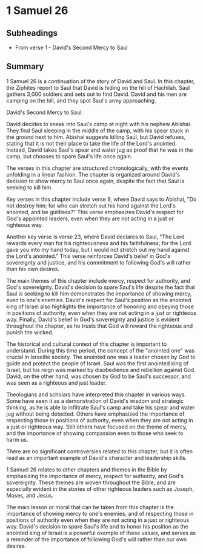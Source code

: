 # 1 Samuel 26

## Subheadings

* From verse 1 - David's Second Mercy to Saul

## Summary

1 Samuel 26 is a continuation of the story of David and Saul. In this chapter, the Ziphites report to Saul that David is hiding on the hill of Hachilah. Saul gathers 3,000 soldiers and sets out to find David. David and his men are camping on the hill, and they spot Saul's army approaching.

David's Second Mercy to Saul:

David decides to sneak into Saul's camp at night with his nephew Abishai. They find Saul sleeping in the middle of the camp, with his spear stuck in the ground next to him. Abishai suggests killing Saul, but David refuses, stating that it is not their place to take the life of the Lord's anointed. Instead, David takes Saul's spear and water jug as proof that he was in the camp, but chooses to spare Saul's life once again.

The verses in this chapter are structured chronologically, with the events unfolding in a linear fashion. The chapter is organized around David's decision to show mercy to Saul once again, despite the fact that Saul is seeking to kill him.

Key verses in this chapter include verse 9, where David says to Abishai, "Do not destroy him; for who can stretch out his hand against the Lord's anointed, and be guiltless?" This verse emphasizes David's respect for God's appointed leaders, even when they are not acting in a just or righteous way.

Another key verse is verse 23, where David declares to Saul, "The Lord rewards every man for his righteousness and his faithfulness; for the Lord gave you into my hand today, but I would not stretch out my hand against the Lord's anointed." This verse reinforces David's belief in God's sovereignty and justice, and his commitment to following God's will rather than his own desires.

The main themes of this chapter include mercy, respect for authority, and God's sovereignty. David's decision to spare Saul's life despite the fact that Saul is seeking to kill him demonstrates the importance of showing mercy, even to one's enemies. David's respect for Saul's position as the anointed king of Israel also highlights the importance of honoring and obeying those in positions of authority, even when they are not acting in a just or righteous way. Finally, David's belief in God's sovereignty and justice is evident throughout the chapter, as he trusts that God will reward the righteous and punish the wicked.

The historical and cultural context of this chapter is important to understand. During this time period, the concept of the "anointed one" was crucial in Israelite society. The anointed one was a leader chosen by God to guide and protect the people of Israel. Saul was the first anointed king of Israel, but his reign was marked by disobedience and rebellion against God. David, on the other hand, was chosen by God to be Saul's successor, and was seen as a righteous and just leader.

Theologians and scholars have interpreted this chapter in various ways. Some have seen it as a demonstration of David's wisdom and strategic thinking, as he is able to infiltrate Saul's camp and take his spear and water jug without being detected. Others have emphasized the importance of respecting those in positions of authority, even when they are not acting in a just or righteous way. Still others have focused on the theme of mercy, and the importance of showing compassion even to those who seek to harm us.

There are no significant controversies related to this chapter, but it is often read as an important example of David's character and leadership skills.

1 Samuel 26 relates to other chapters and themes in the Bible by emphasizing the importance of mercy, respect for authority, and God's sovereignty. These themes are woven throughout the Bible, and are especially evident in the stories of other righteous leaders such as Joseph, Moses, and Jesus.

The main lesson or moral that can be taken from this chapter is the importance of showing mercy to one's enemies, and of respecting those in positions of authority even when they are not acting in a just or righteous way. David's decision to spare Saul's life and to honor his position as the anointed king of Israel is a powerful example of these values, and serves as a reminder of the importance of following God's will rather than our own desires.